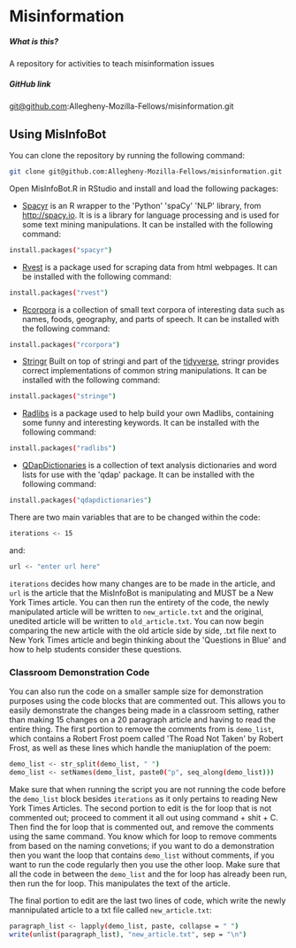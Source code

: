 # Misinformation

##### What is this?
A repository for activities to teach misinformation issues

##### GitHub link
git@github.com:Allegheny-Mozilla-Fellows/misinformation.git

## Using MisInfoBot

You can clone the repository by running the following command:

```bash
git clone git@github.com:Allegheny-Mozilla-Fellows/misinformation.git
```

Open MisInfoBot.R in RStudio and install and load the following packages:
- [Spacyr](https://cran.r-project.org/web/packages/spacyr/spacyr.pdf) is an R wrapper to the 'Python' 'spaCy' 'NLP' library, from <http://spacy.io>. It is is a library for      language processing and is used for some text mining  manipulations. It can be installed with the following command:

 ``` bash
 install.packages("spacyr")
 ```
 
 - [Rvest](https://blog.rstudio.com/2014/11/24/rvest-easy-web-scraping-with-r/) is a package used for scraping data from html webpages. It can be installed with the following command:
 
 ``` bash
 install.packages("rvest")
 ```

 - [Rcorpora](https://cran.r-project.org/web/packages/rcorpora/index.html) is a collection of small text corpora of interesting data such as names, foods, geography, and parts of speech. It can be installed with the following command:

 ``` bash
 install.packages("rcorpora")
 ```
 
 - [Stringr](https://stringr.tidyverse.org/) Built on top of stringi and part of the [tidyverse](https://www.tidyverse.org/), stringr provides correct implementations of common string manipulations. It can be installed with the following command:
 
 ``` bash
 install.packages("stringe")
 ```
 
 - [Radlibs](https://cran.r-project.org/web/packages/radlibs/radlibs.pdf) is a package used to help build your own Madlibs, containing some funny and interesting keywords. It can be installed with the following command:
 
 ``` bash
 install.packages("radlibs")
 ```
 
 - [QDapDictionaries](https://cran.r-project.org/web/packages/qdapDictionaries/index.html) is a collection of text analysis dictionaries and word lists for use with the 'qdap' package. It can be installed with the following command:
 
 ``` bash
 install.packages("qdapdictionaries")
 ```

There are two main variables that are to be changed within the code:
 ``` bash
iterations <- 15
 ```
 and:
 ``` bash
 url <- "enter url here"
 ```
 
 `iterations` decides how many changes are to be made in the article, and `url` is the article that the MisInfoBot is manipulating and MUST be a New York Times article. You can then run the entirety of the code, the newly manipulated article will be written to `new_article.txt` and the original, unedited article will be written to `old_article.txt`. You can now begin comparing the new article with the old article side by side, .txt file next to New York Times article and begin thinking about the 'Questions in Blue' and how to help students consider these questions.
 
 ### Classroom Demonstration Code
 
 You can also run the code on a smaller sample size for demonstration purposes using the code blocks that are commented out. This allows you to easily demonstrate the changes being made in a classroom setting, rather than making 15 changes on a 20 paragraph article and having to read the entire thing. The first portion to remove the comments from is `demo_list`, which  contains a Robert Frost poem called 'The Road Not Taken' by Robert Frost, as well as these lines which handle the maniuplation of the poem:
 ``` bash
 demo_list <- str_split(demo_list, " ")
 demo_list <- setNames(demo_list, paste0("p", seq_along(demo_list)))
 ```
 
 Make sure that when running the script you are not running the code before the `demo_list` block besides `iterations` as it only pertains to reading New York Times Articles. The second portion to edit is the for loop that is not commented out; proceed to comment it all out using command + shit + C. Then find the for loop that is commented out, and remove the comments using the same command. You know which for loop to remove comments from based on the naming convetions; if you want to do a demonstration then you want the loop that contains `demo_list` without comments, if you want to run the code regularly then you use the other loop. Make sure that all the code in between the `demo_list` and the for loop has already been run, then run the for loop. This manipulates the text of the article.
 
 The final portion to edit are the last two lines of code, which write the newly mannipulated article to a txt file called `new_article.txt`:
 ``` bash
 paragraph_list <- lapply(demo_list, paste, collapse = " ")
 write(unlist(paragraph_list), "new_article.txt", sep = "\n")
 ```
 
 
 
 
 


 
